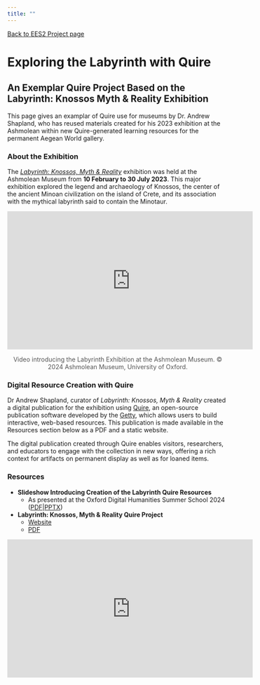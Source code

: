 ```yaml
---
title: ""
---
```

[Back to EES2 Project page](https://linked.art/community/projects/ees2/)

# Exploring the Labyrinth with Quire

## An Exemplar Quire Project Based on the Labyrinth: Knossos Myth & Reality Exhibition

This page gives an examplar of Quire use for museums by Dr. Andrew Shapland, who has reused materials created for his 2023 exhibition at the Ashmolean within new Quire-generated learning resources for the permanent Aegean World gallery.

### About the Exhibition

The [*Labyrinth: Knossos, Myth & Reality*](https://www.ashmolean.org/exhibition/labyrinth-knossos-myth-reality) exhibition was held at the Ashmolean Museum from **10 February to 30 July 2023**. This major exhibition explored the legend and archaeology of Knossos, the center of the ancient Minoan civilization on the island of Crete, and its association with the mythical labyrinth said to contain the Minotaur.

<div style="text-align: center;">
  <iframe width="560" height="315" src="https://www.youtube.com/embed/JVNvrPdyiG8" title="YouTube video player" frameborder="0" allow="accelerometer; autoplay; clipboard-write; encrypted-media; gyroscope; picture-in-picture; web-share" allowfullscreen></iframe>
</div>
<p style="text-align: center; font-size: 14px; color: #555;">Video introducing the Labyrinth Exhibition at the Ashmolean Museum. © 2024 Ashmolean Museum, University of Oxford.</p>

### Digital Resource Creation with Quire

Dr Andrew Shapland, curator of *Labyrinth: Knossos, Myth & Reality* created a digital publication for the exhibition using [Quire](https://quire.getty.edu/), an open-source publication software developed by the [Getty](https://www.getty.edu/), which allows users to build interactive, web-based resources. This publication is made available in the Resources section below as a PDF and a static website.

The digital publication created through Quire enables visitors, researchers, and educators to engage with the collection in new ways, offering a rich context for artifacts on permanent display as well as for loaned items.

### Resources

- **Slideshow Introducing Creation of the Labyrinth Quire Resources**
    - As presented at the Oxford Digital Humanities Summer School 2024 ([PDF](https://github.com/oerc-csi/la-quire/raw/main/docs/labyrinth/labyrinth_slides.pdf)|[PPTX](https://github.com/oerc-csi/la-quire/raw/main/docs/labyrinth/labyrinth_slides.pptx))
- **Labyrinth: Knossos, Myth & Reality Quire Project**
    - [Website](https://oerc-csi.github.io/la-quire/)
    - [PDF](https://github.com/oerc-csi/la-quire/raw/main/docs/labyrinth/labyrinth_quire_exemplar.pdf)

<div style="text-align: center;">
  <iframe width="560" height="315" src="https://www.youtube.com/embed/22KPwueJ9XA" title="YouTube video player" frameborder="0" allow="accelerometer; autoplay; clipboard-write; encrypted-media; gyroscope; picture-in-picture; web-share" allowfullscreen></iframe>
</div>